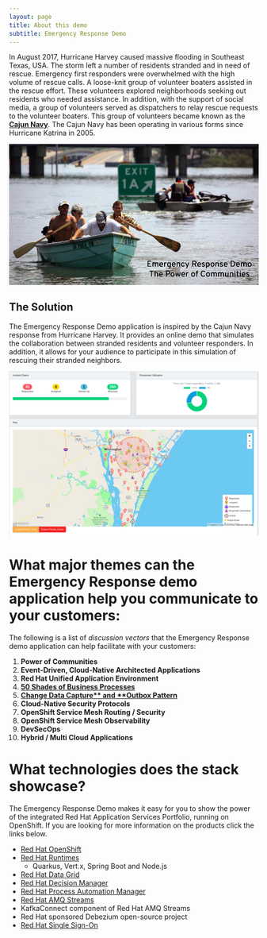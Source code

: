 ```yaml
---
layout: page
title: About this demo
subtitle: Emergency Response Demo
---
```


In August 2017, Hurricane Harvey caused massive flooding in Southeast Texas, USA. 
The storm left a number of residents stranded and in need of rescue.
Emergency first responders were overwhelmed with the high volume
of rescue calls. A loose-knit group of volunteer boaters assisted in the
rescue effort. These volunteers explored neighborhoods seeking out
residents who needed assistance. In addition, with the support of social
media, a group of volunteers served as dispatchers to relay rescue
requests to the volunteer boaters. This group of volunteers became known
as the [**Cajun Navy**](https://en.wikipedia.org/wiki/Cajun_Navy). The
Cajun Navy has been operating in various forms since Hurricane Katrina
in 2005.

![volunteer boaters stock photo](/images/volunteerboatersstockphoto.png)

## The Solution

The Emergency Response Demo application is inspired by the Cajun Navy response from Hurricane Harvey. 
It provides an online demo that simulates the collaboration between stranded residents and volunteer responders.
In addition, it allows for your audience to participate in this simulation of rescuing their stranded neighbors.

![dashboard](/images/dashboard.png)


# What major themes can the Emergency Response demo application help you communicate to your customers:

The following is a list of *discussion vectors* that the Emergency Response demo application can help facilitate with your customers:

1. **Power of Communities**
2. **Event-Driven, Cloud-Native Architected Applications**
3. **Red Hat Unified Application Environment**
4. **[50 Shades of Business Processes](/Business_Patterns.md)**
5. **[Change Data Capture** and **Outbox Pattern](/process_service_outbox.md)**
6. **Cloud-Native Security Protocols**
7. **OpenShift Service Mesh Routing / Security**
8. **OpenShift Service Mesh Observability**
9. **DevSecOps**
10. **Hybrid / Multi Cloud Applications**

# What technologies does the stack showcase?

The Emergency Response Demo makes it easy for you to show the power of
the integrated Red Hat Application Services Portfolio, running on OpenShift. If you are looking for more information on the products click the links below.

  - [Red Hat OpenShift](https://www.redhat.com/en/technologies/cloud-computing/openshift)
  - [Red Hat Runtimes](https://www.redhat.com/en/technologies/cloud-computing/openshift/application-runtimes)
    - Quarkus, Vert.x, Spring Boot and Node.js
  - [Red Hat Data Grid](https://www.redhat.com/en/technologies/jboss-middleware/data-grid)
  - [Red Hat Decision Manager](https://www.redhat.com/en/technologies/jboss-middleware/decision-manager)
  - [Red Hat Process Automation Manager](https://www.redhat.com/en/technologies/jboss-middleware/process-automation-manager)
  - [Red Hat AMQ Streams](https://www.redhat.com/en/technologies/jboss-middleware/amq)
  - KafkaConnect component of Red Hat AMQ Streams
  - Red Hat sponsored Debezium open-source project 
  - [Red Hat Single Sign-On](https://access.redhat.com/products/red-hat-single-sign-on)
